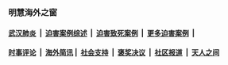 
### 明慧海外之窗

####  [武汉肺炎](indexes/365.md?t=05241501) &nbsp;|&nbsp;  [迫害案例综述](indexes/328.md?t=05241501) &nbsp;|&nbsp; [迫害致死案例](indexes/277.md?t=05241501)  &nbsp;|&nbsp; [更多迫害案例](indexes/81.md?t=05241501)  &nbsp;|&nbsp; 
####  [时事评论](indexes/19.md?t=05241501) &nbsp;|&nbsp; [海外简讯](indexes/245.md?t=05241501)&nbsp;|&nbsp;  [社会支持](indexes/140.md?t=05241501) &nbsp;|&nbsp; [褒奖决议](indexes/282.md?t=05241501) &nbsp;|&nbsp; [社区报道](indexes/91.md?t=05241501)  &nbsp;|&nbsp; [天人之间](indexes/78.md?t=05241501) 

